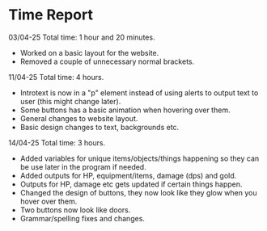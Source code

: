 # Time Report
<!-- > Write about what you have done and how long you have worked on each part of the project. -->
<!-- - 2022-10-24 18:00 Worked for 1 hour.
  - *List the things you have done.* -->
03/04-25 
Total time: 1 hour and 20 minutes.  
- Worked on a basic layout for the website.
- Removed a couple of unnecessary normal brackets.

11/04-25 
Total time: 4 hours. 
- Introtext is now in a "p" element instead of using alerts to output text to user (this might change later).
- Some buttons has a basic animation when hovering over them. 
- General changes to website layout. 
- Basic design changes to text, backgrounds etc.

14/04-25
Total time: 3 hours.
- Added variables for unique items/objects/things happening so they can be use later in the program if needed. 
- Added outputs for HP, equipment/items, damage (dps) and gold. 
- Outputs for HP, damage etc gets updated if certain things happen.
- Changed the design of buttons, they now look like they glow when you hover over them.
- Two buttons now look like doors.
- Grammar/spelling fixes and changes.
